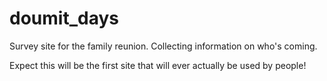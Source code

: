 # doumit_days
Survey site for the family reunion.  Collecting information on who's coming.

Expect this will be the first site that will ever actually be used by people!
